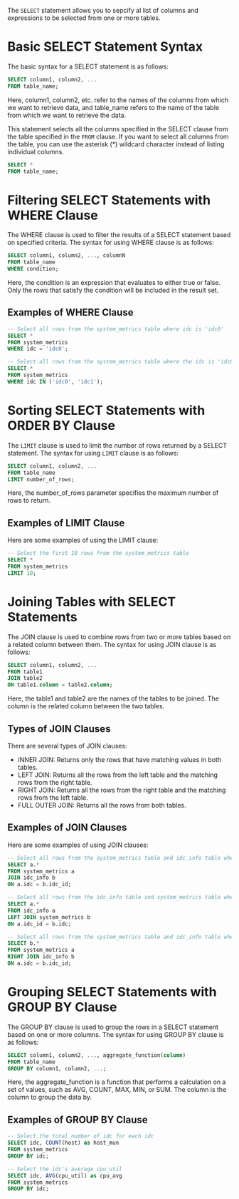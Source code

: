 The `SELECT` statement allows you to sepcify al list of columns and expressions to be selected from
one or more tables.

# Basic SELECT Statement Syntax
The basic syntax for a SELECT statement is as follows:
```sql
SELECT column1, column2, ...
FROM table_name;
```
Here, column1, column2, etc. refer to the names of the columns from which we want to retrieve data,
and table_name refers to the name of the table from which we want to retrieve the data.

This statement selects all the columns specified in the SELECT clause from the table specified in the
`FROM` clause. If you want to select all columns from the table, you can use the asterisk (*) wildcard
character instead of listing individual columns.
```sql
SELECT *
FROM table_name;
```

# Filtering SELECT Statements with WHERE Clause
The WHERE clause is used to filter the results of a SELECT statement based on specified criteria. The
syntax for using WHERE clause is as follows:

```sql
SELECT column1, column2, ..., columnN
FROM table_name
WHERE condition;
```
Here, the condition is an expression that evaluates to either true or false. Only the rows that satisfy the condition will be included in the result set.

## Examples of WHERE Clause
```sql
-- Select all rows from the system_metrics table where idc is 'idc0'
SELECT *
FROM system_metrics
WHERE idc = 'idc0';

-- Select all rows from the system_metrics table where the idc is 'idc0' or 'idc0'
SELECT *
FROM system_metrics
WHERE idc IN ('idc0', 'idc1');
```

# Sorting SELECT Statements with ORDER BY Clause
The `LIMIT` clause is used to limit the number of rows returned by a SELECT statement. The syntax for using
`LIMIT` clause is as follows:
```sql
SELECT column1, column2, ...
FROM table_name
LIMIT number_of_rows;
```
Here, the number_of_rows parameter specifies the maximum number of rows to return. 

## Examples of LIMIT Clause
Here are some examples of using the LIMIT clause:
```sql
-- Select the first 10 rows from the system_metrics table
SELECT *
FROM system_metrics
LIMIT 10;
```

# Joining Tables with SELECT Statements
The JOIN clause is used to combine rows from two or more tables based on a related column between them. The syntax for using JOIN clause is as follows:
```sql
SELECT column1, column2, ...
FROM table1
JOIN table2
ON table1.column = table2.column;
```
Here, the table1 and table2 are the names of the tables to be joined. The column is the related column between the two tables.

## Types of JOIN Clauses
There are several types of JOIN clauses:

- INNER JOIN: Returns only the rows that have matching values in both tables.
- LEFT JOIN: Returns all the rows from the left table and the matching rows from the right table.
- RIGHT JOIN: Returns all the rows from the right table and the matching rows from the left table.
- FULL OUTER JOIN: Returns all the rows from both tables.

## Examples of JOIN Clauses
Here are some examples of using JOIN clauses:
```sql
-- Select all rows from the system_metrics table and idc_info table where the idc_id matches
SELECT a.*
FROM system_metrics a
JOIN idc_info b
ON a.idc = b.idc_id;

-- Select all rows from the idc_info table and system_metrics table where the idc_id matches, and include null values for idc_info without any matching system_metrics
SELECT a.*
FROM idc_info a
LEFT JOIN system_metrics b
ON a.idc_id = b.idc;

-- Select all rows from the system_metrics table and idc_info table where the idc_id matches, and include null values for idc_info without any matching system_metrics
SELECT b.*
FROM system_metrics a
RIGHT JOIN idc_info b
ON a.idc = b.idc_id;
```

# Grouping SELECT Statements with GROUP BY Clause
The GROUP BY clause is used to group the rows in a SELECT statement based on one or more columns. The syntax for using GROUP BY clause is as follows:
```sql
SELECT column1, column2, ..., aggregate_function(column)
FROM table_name
GROUP BY column1, column2, ...;
```
Here, the aggregate_function is a function that performs a calculation on a set of values, such as AVG, COUNT, MAX, MIN, or SUM. The column is the column to group the data by.

## Examples of GROUP BY Clause
```sql
-- Select the total number of idc for each idc
SELECT idc, COUNT(host) as host_mun
FROM system_metrics
GROUP BY idc;

-- Select the idc's average cpu_util
SELECT idc, AVG(cpu_util) as cpu_avg
FROM system_metrics
GROUP BY idc;
```